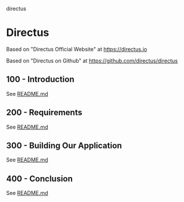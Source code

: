 directus
# Directus

Based on "Directus Official Website" at https://directus.io

Based on "Directus on Github" at https://github.com/directus/directus

## 100 - Introduction

See [README.md](./100/README.md)

## 200 - Requirements

See [README.md](./200/README.md)

## 300 - Building Our Application

See [README.md](./300/README.md)

## 400 - Conclusion

See [README.md](./400/README.md)
